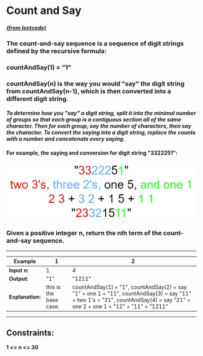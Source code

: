 # **Count and Say**  
#### [_(from leetcode)_](https://leetcode.com/problems/count-and-say/)  

### The count-and-say sequence is a sequence of digit strings defined by the recursive formula:

### countAndSay(1) = "1"
### countAndSay(n) is the way you would "say" the digit string from countAndSay(n-1), which is then converted into a different digit string.
#### *To determine how you "say" a digit string, split it into the minimal number of groups so that each group is a contiguous section all of the same character. Then for each group, say the number of characters, then say the character. To convert the saying into a digit string, replace the counts with a number and concatenate every saying.*

#### For example, the saying and conversion for digit string "3322251":

![count and say](../res/countandsay.jpg "Count and Say")

### Given a positive integer n, return the nth term of the count-and-say sequence.

---
| Example          | 1                      | 2         |
|------------------|------------------------|-----------|
| **Input n:**     | 1                      | 4 |
| **Output:**      | "1"                    | "1211"         |
| **Explanation:** | this is the base case. | countAndSay(1) = "1", countAndSay(2) = say "1" = one 1 = "11", countAndSay(3) = say "11" = two 1's = "21", countAndSay(4) = say "21" = one 2 + one 1 = "12" + "11" = "1211" |

---

## **Constraints:**

**1 <= n <= 30**
